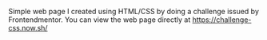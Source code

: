 Simple web page I created using HTML/CSS by doing a challenge issued by Frontendmentor. You can view the web page directly at https://challenge-css.now.sh/
